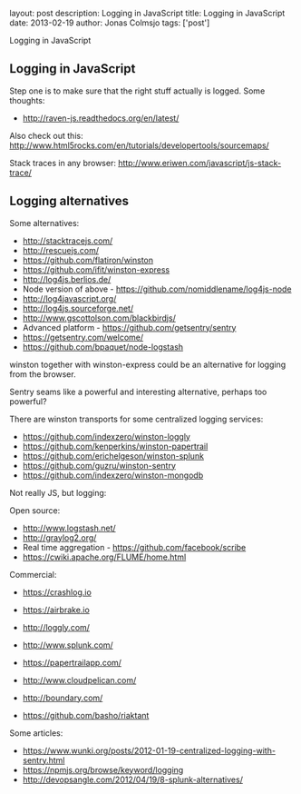 layout: post
description: Logging in JavaScript
title: Logging in JavaScript
date: 2013-02-19
author: Jonas Colmsjo
tags: ['post']

Logging in JavaScript




## Logging in JavaScript

Step one is to make sure that the right stuff actually is logged. Some thoughts:

 * http://raven-js.readthedocs.org/en/latest/

Also check out this: http://www.html5rocks.com/en/tutorials/developertools/sourcemaps/ 

Stack traces in any browser: http://www.eriwen.com/javascript/js-stack-trace/

## Logging alternatives

Some alternatives:
 
 * http://stacktracejs.com/
 * http://rescuejs.com/
 * https://github.com/flatiron/winston
  * https://github.com/ifit/winston-express
 * http://log4js.berlios.de/
 * Node version of above - https://github.com/nomiddlename/log4js-node
 * http://log4javascript.org/
 * http://log4js.sourceforge.net/
 * http://www.gscottolson.com/blackbirdjs/
 * Advanced platform - https://github.com/getsentry/sentry
  * https://getsentry.com/welcome/
 * https://github.com/bpaquet/node-logstash
 
 
winston together with winston-express could be an alternative for logging from the browser.

Sentry seams like a powerful and interesting alternative, perhaps too powerful?


There are winston transports for some centralized logging services:

 * https://github.com/indexzero/winston-loggly
 * https://github.com/kenperkins/winston-papertrail
 * https://github.com/erichelgeson/winston-splunk
 * https://github.com/guzru/winston-sentry
 * https://github.com/indexzero/winston-mongodb

Not really JS, but logging:

Open source:

 * http://www.logstash.net/
 * http://graylog2.org/
 * Real time aggregation - https://github.com/facebook/scribe
 * https://cwiki.apache.org/FLUME/home.html
 
Commercial:

 * https://crashlog.io
 * https://airbrake.io
 * http://loggly.com/
 * http://www.splunk.com/
 * https://papertrailapp.com/
 * http://www.cloudpelican.com/
 * http://boundary.com/

 * https://github.com/basho/riaktant


Some articles:

 * https://www.wunki.org/posts/2012-01-19-centralized-logging-with-sentry.html
 * https://npmjs.org/browse/keyword/logging
 * http://devopsangle.com/2012/04/19/8-splunk-alternatives/
 
